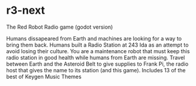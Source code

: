 # r3-next

The Red Robot Radio game (godot version)

Humans dissapeared from Earth and machines are looking for a way to bring them back. Humans built a Radio Station at 243 Ida as an attempt to avoid losing their culture. You are a maintenance robot that must keep this radio station in good health while humans from Earth are missing. Travel between Earth and the Asteroid Belt to give supplies to Frank Pi, the radio host that gives the name to its station (and this game).  Includes 13 of the best of Keygen Music Themes
